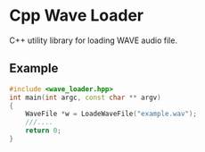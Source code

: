 # Cpp Wave Loader
C++ utility library for loading WAVE audio file.

## Example
~~~~~~~~~~~~~.cpp
#include <wave_loader.hpp>
int main(int argc, const char ** argv) 
{
    WaveFile *w = LoadeWaveFile("example.wav");
    ///....
    return 0;
}
~~~~~~~~~~~~~
